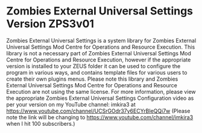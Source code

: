 # Zombies External Universal Settings Version ZPS3v01
Zombies External Universal Settings is a system library for Zombies External Universal Settings Mod Centre for Operations and Resource Execution. This library is not a necessary part of Zombies External Universal Settings Mod Centre for Operations and Resource Execution, however if the appropriate version is installed to your ZEUS folder it can be used to configure the program in various ways, and contains template files for various users to create their own plugins menus. Please note this library and Zombies External Universal Settings Mod Centre for Operations and Resource Execution are not using the same license. For more information, please view the appropriate Zombies External Universal Settings Configuration video as per your version on my YouTube channel: imkira3 at https://www.youtube.com/channel/UCSrGOdr37y6ECYrBleQQi7w (Please note the link will be changing to https://www.youtube.com/channel/imkira3 when I hit 100 subscribers.)
